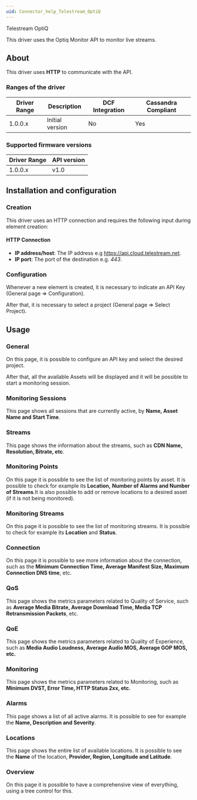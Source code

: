 ```yaml
---
uid: Connector_help_Telestream_OptiQ
---
```


Telestream OptiQ

This driver uses the Optiq Monitor API to monitor live streams.

## About

This driver uses **HTTP** to communicate with the API.

### Ranges of the driver

| **Driver Range** | **Description** | **DCF Integration** | **Cassandra Compliant** |
|------------------|-----------------|---------------------|-------------------------|
| 1.0.0.x          | Initial version | No                  | Yes                     |

### Supported firmware versions

| **Driver Range** | **API version** |
|------------------|-----------------|
| 1.0.0.x          | v1.0            |

## Installation and configuration

### Creation

This driver uses an HTTP connection and requires the following input during element creation:

#### HTTP Connection

- **IP address/host**: The IP address e.g https://api.cloud.telestream.net.
- **IP port**: The port of the destination e.g. *443*.

### Configuration

Whenever a new element is created, it is necessary to indicate an API Key (General page =\> Configuration).

After that, it is necessary to select a project (General page =\> Select Project).

## Usage

### General

On this page, it is possible to configure an API key and select the desired project.

After that, all the available Assets will be displayed and it will be possible to start a monitoring session.

### Monitoring Sessions

This page shows all sessions that are currently active, by **Name, Asset Name and Start Time**.

### Streams

This page shows the information about the streams, such as **CDN Name, Resolution, Bitrate, etc**.

### Monitoring Points

On this page it is possible to see the list of monitoring points by asset. It is possible to check for example its **Location,** **Number of Alarms and **Number of Streams****.It is also possible to add or remove locations to a desired asset (if it is not being monitored).

### Monitoring Streams

On this page it is possible to see the list of monitoring streams. It is possible to check for example its **Location** and **Status**.

### Connection

On this page it is possible to see more information about the connection, such as the **Minimum Connection Time, Average Manifest Size, Maximum Connection DNS time**, etc.

### QoS

This page shows the metrics parameters related to Quality of Service, such as **Average Media Bitrate, Average Download Time, Media TCP Retransmission Packets**, etc.

### QoE

This page shows the metrics parameters related to Quality of Experience, such as **Media Audio Loudness, Average Audio MOS, Average GOP MOS, etc.**

### Monitoring

This page shows the metrics parameters related to Monitoring, such as **Minimum DVST, Error Time, HTTP Status 2xx, etc.**

### Alarms

This page shows a list of all active alarms. It is possible to see for example the **Name, Description and Severity**.

### Locations

This page shows the entire list of available locations. It is possible to see the **Name** of the location, **Provider, Region, Longitude and Latitude**.

### Overview

On this page it is possible to have a comprehensive view of everything, using a tree control for this.
